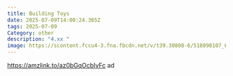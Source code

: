```yaml
---
title: Building Toys
date: 2025-07-09T14:00:24.365Z
tags: 2025-07-09
Category: other
description: "4.xx "
image: https://scontent.fccu4-3.fna.fbcdn.net/v/t39.30808-6/518098107_6426249944179035_8157243494987357698_n.jpg?stp=dst-jpg_p180x540_tt6&_nc_cat=103&ccb=1-7&_nc_sid=aa7b47&_nc_ohc=IML6Z16HTiMQ7kNvwHKeUl7&_nc_oc=Adkg2V-efWmt-yvPqJXQrstk7SYkN1vOzlhVoifzU1B-ug-r6JRdOxgL087s2DvV30o&_nc_zt=23&_nc_ht=scontent.fccu4-3.fna&_nc_gid=bdk-E0YUKegGEywVuU6sxA&oh=00_AfTtH83kAwo4sITeC61u8j94OXxZh-6VaWoSpNgF55VVEw&oe=68746211
---
```

https://amzlink.to/az0bGqOcbIvFc ad